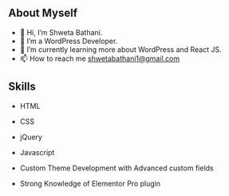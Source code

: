 <h2> About Myself </h2>

- 👋 Hi, I’m Shweta Bathani.
- 👀 I’m a WordPress Developer.
- 🌱 I’m currently learning more about WordPress and React JS. 
- 📫 How to reach me shwetabathani1@gmail.com

<h2> Skills </h2>

- HTML

- CSS

- jQuery

- Javascript

- Custom Theme Development with Advanced custom fields

- Strong Knowledge of Elementor Pro plugin
